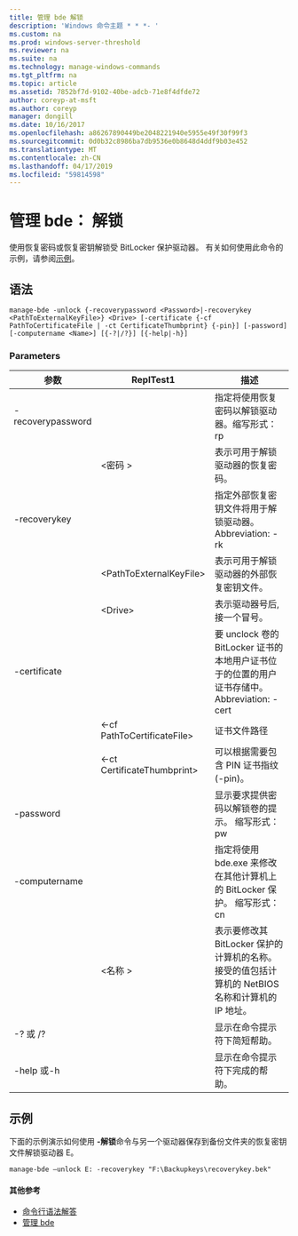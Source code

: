 ```yaml
---
title: 管理 bde 解锁
description: 'Windows 命令主题 * * *- '
ms.custom: na
ms.prod: windows-server-threshold
ms.reviewer: na
ms.suite: na
ms.technology: manage-windows-commands
ms.tgt_pltfrm: na
ms.topic: article
ms.assetid: 7852bf7d-9102-40be-adcb-71e8f4dfde72
author: coreyp-at-msft
ms.author: coreyp
manager: dongill
ms.date: 10/16/2017
ms.openlocfilehash: a86267890449be2048221940e5955e49f30f99f3
ms.sourcegitcommit: 0d0b32c8986ba7db9536e0b8648d4ddf9b03e452
ms.translationtype: MT
ms.contentlocale: zh-CN
ms.lasthandoff: 04/17/2019
ms.locfileid: "59814598"
---
```

# <a name="manage-bde-unlock"></a>管理 bde： 解锁



使用恢复密码或恢复密钥解锁受 BitLocker 保护驱动器。 有关如何使用此命令的示例，请参阅[示例](#BKMK_Examples)。

## <a name="syntax"></a>语法

```
manage-bde -unlock {-recoverypassword <Password>|-recoverykey <PathToExternalKeyFile>} <Drive> [-certificate {-cf PathToCertificateFile | -ct CertificateThumbprint} {-pin}] [-password] [-computername <Name>] [{-?|/?}] [{-help|-h}]
```

### <a name="parameters"></a>Parameters

|参数|ReplTest1|描述|
|---------|-----|-----------|
|-recoverypassword||指定将使用恢复密码以解锁驱动器。缩写形式： rp|
||\<密码 >|表示可用于解锁驱动器的恢复密码。|
|-recoverykey||指定外部恢复密钥文件将用于解锁驱动器。 Abbreviation: -rk|
||\<PathToExternalKeyFile>|表示可用于解锁驱动器的外部恢复密钥文件。|
||\<Drive>|表示驱动器号后, 接一个冒号。|
|-certificate||要 unclock 卷的 BitLocker 证书的本地用户证书位于的位置的用户证书存储中。 Abbreviation: -cert|
||<-cf PathToCertificateFile>|证书文件路径|
||<-ct CertificateThumbprint>|可以根据需要包含 PIN 证书指纹 (-pin)。|
|-password||显示要求提供密码以解锁卷的提示。 缩写形式： pw|
|-computername||指定将使用 bde.exe 来修改在其他计算机上的 BitLocker 保护。 缩写形式： cn|
||\<名称 >|表示要修改其 BitLocker 保护的计算机的名称。 接受的值包括计算机的 NetBIOS 名称和计算机的 IP 地址。|
|-? 或 /?||显示在命令提示符下简短帮助。|
|-help 或-h||显示在命令提示符下完成的帮助。|

## <a name="BKMK_Examples"></a>示例

下面的示例演示如何使用 **-解锁**命令与另一个驱动器保存到备份文件夹的恢复密钥文件解锁驱动器 E。
```
manage-bde –unlock E: -recoverykey "F:\Backupkeys\recoverykey.bek"
```

#### <a name="additional-references"></a>其他参考

-   [命令行语法解答](command-line-syntax-key.md)
-   [管理 bde](manage-bde.md)
